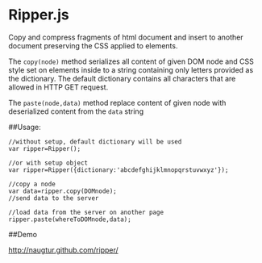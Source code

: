 Ripper.js
======

Copy and compress fragments of html document and insert to another document preserving the CSS applied to elements.

The `copy(node)` method serializes all content of given DOM node and CSS style set on elements inside to a string containing only letters provided as the dictionary. The default dictionary contains all characters that are allowed in HTTP GET request.

The `paste(node,data)` method replace content of given node with deserialized content from the `data` string

##Usage:

    //without setup, default dictionary will be used
    var ripper=Ripper();

    //or with setup object
    var ripper=Ripper({dictionary:'abcdefghijklmnopqrstuvwxyz'});

    //copy a node
    var data=ripper.copy(DOMnode);
    //send data to the server

    //load data from the server on another page
    ripper.paste(whereToDOMnode,data);

##Demo

http://naugtur.github.com/ripper/


